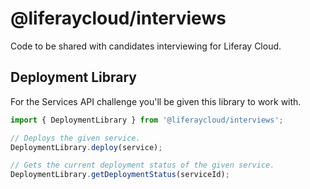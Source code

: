 # @liferaycloud/interviews

Code to be shared with candidates interviewing for Liferay Cloud.

## Deployment Library

For the Services API challenge you'll be given this library to work with.

```js
import { DeploymentLibrary } from '@liferaycloud/interviews';

// Deploys the given service.
DeploymentLibrary.deploy(service);

// Gets the current deployment status of the given service.
DeploymentLibrary.getDeploymentStatus(serviceId);
```
